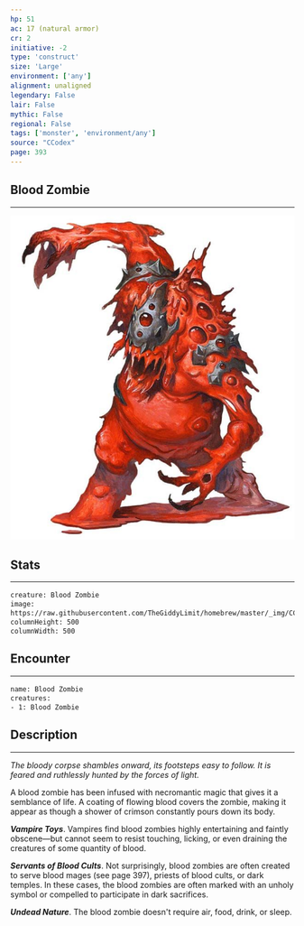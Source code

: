```yaml
---
hp: 51
ac: 17 (natural armor)
cr: 2
initiative: -2
type: 'construct'    
size: 'Large'
environment: ['any']
alignment: unaligned
legendary: False
lair: False
mythic: False
regional: False
tags: ['monster', 'environment/any']
source: "CCodex"
page: 393
---
```


## Blood Zombie
---

![|600](https://raw.githubusercontent.com/TheGiddyLimit/homebrew/master/_img/CCodex/Bloodzombie.jpg)

## Stats
---

```statblock
creature: Blood Zombie
image: https://raw.githubusercontent.com/TheGiddyLimit/homebrew/master/_img/CCodex/bloodzombie_token.png
columnHeight: 500
columnWidth: 500
```

## Encounter
---

```encounter-table
name: Blood Zombie
creatures:
- 1: Blood Zombie
```

## Description
---
_The bloody corpse shambles onward, its footsteps easy to follow. It is feared and ruthlessly hunted by the forces of light._

A blood zombie has been infused with necromantic magic that gives it a semblance of life. A coating of flowing blood covers the zombie, making it appear as though a shower of crimson constantly pours down its body.

**_Vampire Toys_**. Vampires find blood zombies highly entertaining and faintly obscene—but cannot seem to resist touching, licking, or even draining the creatures of some quantity of blood.

**_Servants of Blood Cults_**. Not surprisingly, blood zombies are often created to serve blood mages (see page 397), priests of blood cults, or dark temples. In these cases, the blood zombies are often marked with an unholy symbol or compelled to participate in dark sacrifices.

**_Undead Nature_**. The blood zombie doesn't require air, food, drink, or sleep.






